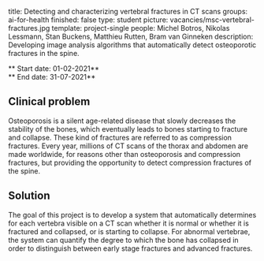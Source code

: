 title: Detecting and characterizing vertebral fractures in CT scans
groups: ai-for-health
finished: false
type: student
picture: vacancies/msc-vertebral-fractures.jpg
template: project-single
people: Michel Botros, Nikolas Lessmann, Stan Buckens, Matthieu Rutten, Bram van Ginneken
description: Developing image analysis algorithms that automatically detect osteoporotic fractures in the spine.


** Start date: 01-02-2021** <br>
** End date: 31-07-2021**

## Clinical problem

Osteoporosis is a silent age-related disease that slowly decreases the stability of the bones, which eventually leads to
bones starting to fracture and collapse. These kind of fractures are referred to as compression fractures. Every year,
millions of CT scans of the thorax and abdomen are made worldwide, for reasons other than osteoporosis and compression
fractures, but providing the opportunity to detect compression fractures of the spine.

## Solution

The goal of this project is to develop a system that automatically determines for each vertebra visible on a CT scan
whether it is normal or whether it is fractured and collapsed, or is starting to collapse. For abnormal vertebrae, the
system can quantify the degree to which the bone has collapsed in order to distinguish between early stage fractures
and advanced fractures.
